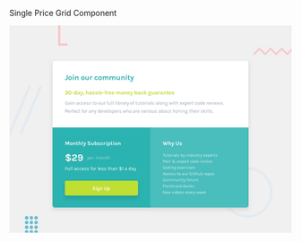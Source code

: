 Single Price Grid Component

![Design preview for the Single Price Grid Component coding challenge](./design/desktop-preview.jpg)
